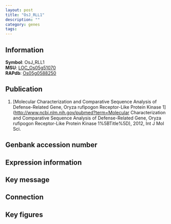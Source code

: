 ```yaml
---
layout: post
title: "OsJ_RLL1"
description: ""
category: genes
tags: 
---
```


## Information
__Symbol__: OsJ_RLL1  
__MSU__: [LOC_Os05g51070](http://rice.plantbiology.msu.edu/cgi-bin/ORF_infopage.cgi?orf=LOC_Os05g51070)  
__RAPdb__: [Os05g0588250](http://rapdb.dna.affrc.go.jp/viewer/gbrowse_details/irgsp1?name=Os05g0588250)  

## Publication
1. [Molecular Characterization and Comparative Sequence Analysis of Defense-Related Gene, Oryza rufipogon Receptor-Like Protein Kinase 1](http://www.ncbi.nlm.nih.gov/pubmed?term=Molecular Characterization and Comparative Sequence Analysis of Defense-Related Gene, Oryza rufipogon Receptor-Like Protein Kinase 1%5BTitle%5D), 2012, Int J Mol Sci.

## Genbank accession number

## Expression information

## Key message

## Connection

## Key figures


